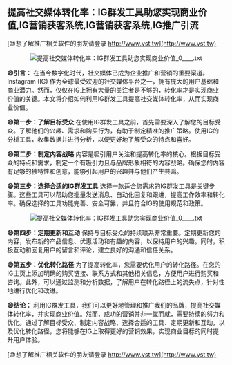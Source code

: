 ## **提高社交媒体转化率：IG群发工具助您实现商业价值,IG营销获客系统,IG营销获客系统,IG推广引流**

[😍想了解推广相关软件的朋友请登录 http://www.vst.tw](http://www.vst.tw)

 <center><img src="https://vst.tw/MP4/tuiguang/png/5.png" alt="提高社交媒体转化率：IG群发工具助您实现商业价值_0____.txt"></center>

**😄引言：**
在当今数字化时代，社交媒体已成为企业推广和营销的重要渠道。Instagram (IG) 作为全球最受欢迎的社交媒体平台之一，拥有庞大的用户基础和商业潜力。然而，仅仅在IG上拥有大量的关注者是不够的，转化率才是实现商业价值的关键。本文将介绍如何利用IG群发工具提高社交媒体转化率，从而实现商业价值。

**😄第一步：了解目标受众**
在使用IG群发工具之前，首先需要深入了解您的目标受众。了解他们的兴趣、需求和购买行为，有助于制定精准的推广策略。使用IG的分析工具，收集数据并进行分析，以便更好地了解受众的特点和喜好。

**😄第二步：制定内容战略**
内容是吸引用户关注和提高转化率的核心。根据目标受众的特点和需求，制定一个有吸引力且与品牌形象相符的内容战略。确保您的内容有足够的独特性和创意，能够引起用户的兴趣并与他们产生共鸣。

**😄第三步：选择合适的IG群发工具**
选择一款适合您需求的IG群发工具是关键步骤。这些工具可以帮助您批量发送消息、自动化回复和跟进，提高工作效率和转化率。确保选择的工具功能完善、安全可靠，并且符合IG的使用规范和政策。

 <center><img src="https://vst.tw/MP4/tuiguang/png/5.png" alt="提高社交媒体转化率：IG群发工具助您实现商业价值_0____.txt"></center>

**😄第四步：定期更新和互动**
保持与目标受众的持续联系非常重要。定期更新您的内容，发布新的产品信息、优惠活动和有趣的内容，以保持用户的兴趣。同时，积极互动和回复用户的留言和评论，建立良好的沟通和信任关系。

**😄第五步：优化转化路径**
为了提高转化率，您需要优化用户的转化路径。在您的IG主页上添加明确的购买链接、联系方式和其他相关信息，方便用户进行购买和咨询。此外，可以通过监测和分析数据，了解用户在转化路径上的流失点，针对性地进行优化和改进。

**😄结论：**
利用IG群发工具，我们可以更好地管理和推广我们的品牌，提高社交媒体转化率，并实现商业价值。然而，成功的营销并非一蹴而就，需要持续的努力和优化。通过了解目标受众、制定内容战略、选择合适的工具、定期更新和互动，以及优化转化路径，您将能够在IG上取得更好的营销效果，实现商业目标的同时提升用户体验。

[😍想了解推广相关软件的朋友请登录 http://www.vst.tw](http://www.vst.tw)



